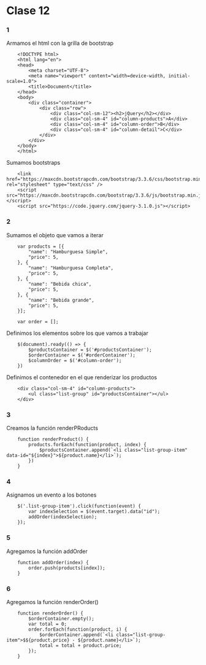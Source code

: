 # Clase 12

### 1

Armamos el html con la grilla de bootstrap

```
    <!DOCTYPE html>
    <html lang="en">
    <head>
        <meta charset="UTF-8">
        <meta name="viewport" content="width=device-width, initial-scale=1.0">
        <title>Document</title>
    </head>
    <body>
        <div class="container">
            <div class="row">
                <div class="col-sm-12"><h2>jQuery</h2></div>
                <div class="col-sm-4" id="column-products">A</div>
                <div class="col-sm-4" id="column-order">B</div>
                <div class="col-sm-4" id="column-detail">C</div>
            </div>  
        </div>
    </body>
    </html>
```

Sumamos bootstraps

```
    <link href="https://maxcdn.bootstrapcdn.com/bootstrap/3.3.6/css/bootstrap.min.css" rel="stylesheet" type="text/css" />
    <script src="https://maxcdn.bootstrapcdn.com/bootstrap/3.3.6/js/bootstrap.min.js"></script>
    <script src="https://code.jquery.com/jquery-3.1.0.js"></script>
```

### 2

Sumamos el objeto que vamos a iterar

```
    var products = [{
        "name": "Hamburguesa Simple",
        "price": 5,
    }, {
        "name": "Hamburguesa Completa",
        "price": 5,
    }, {
        "name": "Bebida chica",
        "price": 5,
    }, {
        "name": "Bebida grande",
        "price": 5,
    }];

    var order = [];
```

Definimos los elementos sobre los que vamos a trabajar

```
    $(document).ready(() => {
        $productsContainer = $('#productsContainer');
        $orderContainer = $('#orderContainer');
        $columnOrder = $('#column-order');            
    })
```

Definimos el contenedor en el que renderizar los productos

```
    <div class="col-sm-4" id="column-products">
        <ul class="list-group" id="productsContainer"></ul>
    </div>
```

### 3

Creamos la función renderPRoducts

```
    function renderProduct() {
        products.forEach(function(product, index) {
            $productsContainer.append(`<li class="list-group-item" data-id="${index}">${product.name}</li>`);
        })
    }
```

### 4 

Asignamos un evento a los botones

```
    $('.list-group-item').click(function(event) {
        var indexSelection = $(event.target).data("id");
        addOrder(indexSelection);
    });
```

### 5

Agregamos la función addOrder

```
    function addOrder(index) {
        order.push(products[index]);
    }
```

### 6 

Agregamos la función renderOrder()

```
    function renderOrder() {
        $orderContainer.empty();
        var total = 0;
        order.forEach(function(product, i) {
            $orderContainer.append(`<li class="list-group-item">$${product.price} - ${product.name}</li>`);
            total = total + product.price;
        });
    }
```